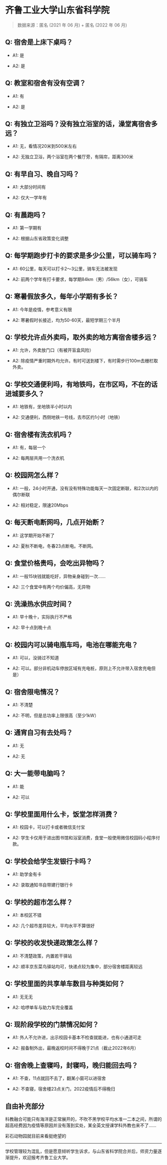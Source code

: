 # 齐鲁工业大学山东省科学院

> 数据来源：匿名 (2021 年 06 月) + 匿名 (2022 年 06 月)

## Q: 宿舍是上床下桌吗？

- A1: 是

- A2: 是

## Q: 教室和宿舍有没有空调？

- A1: 有

- A2: 是

## Q: 有独立卫浴吗？没有独立浴室的话，澡堂离宿舍多远？

- A1: 无，看情况20米到500米左右

- A2: 无独立卫浴，两个浴室在两个餐厅旁，有隔帘，距离300米

## Q: 有早自习、晚自习吗？

- A1: 大部分时间有

- A2: 仅大一学年有

## Q: 有晨跑吗？

- A1: 第一学期有

- A2: 根据山东省政策变化调整

## Q: 每学期跑步打卡的要求是多少公里，可以骑车吗？

- A1: 60公里，每天可以打卡2～3公里，骑车无法被发现

- A2: 前两个学年有打卡要求，每学期84km（男）/56km（女），可骑车

## Q: 寒暑假放多久，每年小学期有多长？

- A1: 今年是疫情，参考意义有限

- A2: 寒暑假时长接近，均为50-60天，最短学期三个半月

## Q: 学校允许点外卖吗，取外卖的地方离宿舍楼多远？

- A1: 允许，外卖放门口（有被开盲盒风险）

- A2: 除疫情严重时期外均允许。有时可送到楼下，有时需步行100m去栅栏取外卖。

## Q: 学校交通便利吗，有地铁吗，在市区吗，不在的话进城要多久？

- A1: 地铁有，坐地铁半小时以内

- A2: 交通便利，西侧地铁一号线，去市区约1小时（地铁）

## Q: 宿舍楼有洗衣机吗？

- A1: 有，每层一个

- A2: 每两层共用一个洗衣机

## Q: 校园网怎么样？

- A1: 一般，24小时开通，没有没有特殊功能每天一次固定断联，和2次以内的偶尔断联

- A2: 相对稳定，限速20Mbps

## Q: 每天断电断网吗，几点开始断？

- A1: 这学期开始不断了

- A2: 夏秋不断电，冬春23点断电。不断网。

## Q: 食堂价格贵吗，会吃出异物吗？

- A1: 一般15块钱就能吃好，异物亲身碰到一次……

- A2: 三个食堂中有两个均价偏高，无异物

## Q: 洗澡热水供应时间？

- A1: 早十晚十，实际执行不严格

- A2: 早十点到晚十点

## Q: 校园内可以骑电瓶车吗，电池在哪能充电？

- A1: 可以，没骑过不知道

- A2: 可以。部分非机动车停放区域有充电桩，原则上不允许带入宿舍充电但是）

## Q: 宿舍限电情况？

- A1: 不清楚

- A2: 不明，但是总功率上限很高（至少1kW）

## Q: 通宵自习有去处吗？

- A1: 无

- A2: 无

## Q: 大一能带电脑吗？

- A1: 能

- A2: 可以

## Q: 学校里面用什么卡，饭堂怎样消费？

- A1: 校园卡，可以打卡或者微信支付宝

- A2: 学生卡仅用于进出图书馆和浴室消费，食堂一般使用微信校园码小程序付款。

## Q: 学校会给学生发银行卡吗？

- A1: 助学金有卡

- A2: 录取通知书自带建行银行卡

## Q: 学校的超市怎么样？

- A1: 本校区不错

- A2: 几个超市差异较大，平均水平不算很好

## Q: 学校的收发快递政策怎么样？

- A1: 不清楚政策，内置若干驿站

- A2: 顺丰京东菜鸟驿站均可，快递点较为集中，部分宿舍楼距离较远

## Q: 学校里面的共享单车数目与种类如何？

- A1: 无无无

- A2: 哈啰单车与助力车完全覆盖

## Q: 现阶段学校的门禁情况如何？

- A1: 外人不允许进，出示校园卡基本不检查就能进，也有小通道可走

- A2: 报备制外出，最晚返校时间不得晚于21点（截止2022年6月）

## Q: 宿舍晚上查寝吗，封寝吗，晚归能回去吗？

- A1: 不查，11点就回不去了，翻某小窗可以进宿舍

- A2: 不查寝，宿舍楼23点关门，2022疫情后不得晚归

## 自由补充部分

科教融合可能只有海洋是正常展开的，不吹不黑学校平均水准一二本之间，所谓的超高经费因为疫情等原因并没有落到实处，某全英文授课学科外教也来不了……



彩石动物园就目前来看挺绝望的

***

学校管理较为混乱，但是愿意倾听学生诉求，与山东省科学院合并后，师资力量逐渐提升，欢迎报考齐鲁工业大学。